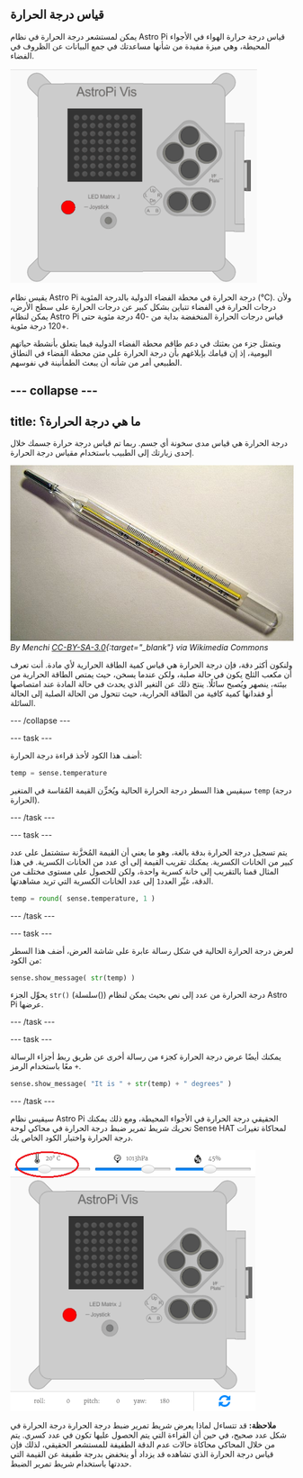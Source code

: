 ## قياس درجة الحرارة

يمكن لمستشعر درجة الحرارة في نظام Astro Pi قياس درجة حرارة الهواء في الأجواء المحيطة، وهي ميزة مفيدة من شأنها مساعدتك في جمع البيانات عن الظروف في الفضاء.

![رسالة درجة الحرارة](images/degrees-message.gif)

يقيس نظام Astro Pi درجة الحرارة في محطة الفضاء الدولية بالدرجة المئوية (&deg;C). ولأن درجات الحرارة في الفضاء تتباين بشكل كبير عن درجات الحرارة على سطح الأرض، يمكن لنظام Astro Pi قياس درجات الحرارة المنخفضة بداية من -40 درجة مئوية حتى +120 درجة مئوية.

ويتمثل جزء من بعثتك في دعم طاقم محطة الفضاء الدولية فيما يتعلق بأنشطة حياتهم اليومية، إذ إن قيامك بإبلاغهم بأن درجة الحرارة على متن محطة الفضاء في النطاق الطبيعي أمر من شأنه أن يبعث الطمأنينة في نفوسهم.

## \--- collapse \---

## title: ما هي درجة الحرارة؟

درجة الحرارة هي قياس مدى سخونة أي جسم. ربما تم قياس درجة حرارة جسمك خلال إحدى زيارتك إلى الطبيب باستخدام مقياس درجة الحرارة.

![مقياس درجة الحرارة](images/thermometer.JPG) *By Menchi [CC-BY-SA-3.0](http://creativecommons.org/licenses/by-sa/3.0/){:target="_blank"} via Wikimedia Commons*

ولنكون أكثر دقة، فإن درجة الحرارة هي قياس كمية الطاقة الحرارية لأي مادة. أنت تعرف أن مكعب الثلج يكون في حالة صلبة، ولكن عندما يسخن، حيث يمتص الطاقة الحرارية من بيئته، ينصهر ويُصبح سائلًا. ينتج ذلك عن التغير الذي يحدث في حالة المادة عند امتصاصها أو فقدانها كمية كافية من الطاقة الحرارية، حيث تتحول من الحالة الصلبة إلى الحالة السائلة.

\--- /collapse \---

\--- task \---

أضف هذا الكود لأخذ قراءة درجة الحرارة:

```python
temp = sense.temperature
```

سيقيس هذا السطر درجة الحرارة الحالية ويُخزِّن القيمة المُقاسة في المتغير `temp` (درجة الحرارة).

\--- /task \---

\--- task \---

يتم تسجيل درجة الحرارة بدقة بالغة، وهو ما يعني أن القيمة المُخزَّنة ستشتمل على عدد كبير من الخانات الكسرية. يمكنك تقريب القيمة إلى أي عدد من الخانات الكسرية. في هذا المثال قمنا بالتقريب إلى خانة كسرية واحدة، ولكن للحصول على مستوى مختلف من الدقة، غيِّر العدد`1` إلى عدد الخانات الكسرية التي تريد مشاهدتها.

```python
temp = round( sense.temperature, 1 )
```

\--- /task \---

\--- task \---

لعرض درجة الحرارة الحالية في شكل رسالة عابرة على شاشة العرض، أضف هذا السطر من الكود:

```python
sense.show_message( str(temp) )
```

يحوِّل الجزء `str()` (سلسلة()) درجة الحرارة من عدد إلى نص بحيث يمكن لنظام Astro Pi عرضها.

\--- /task \---

\--- task \---

يمكنك أيضًا عرض درجة الحرارة كجزء من رسالة أخرى عن طريق ربط أجزاء الرسالة معًا باستخدام الرمز `+`.

```python
sense.show_message( "It is " + str(temp) + " degrees" )
```

\--- /task \---

سيقيس نظام Astro Pi الحقيقي درجة الحرارة في الأجواء المحيطة، ومع ذلك يمكنك تحريك شريط تمرير ضبط درجة الحرارة في محاكي لوحة Sense HAT لمحاكاة تغيرات درجة الحرارة واختبار الكود الخاص بك.

![شريط تمرير ضبط درجة الحرارة](images/temperature-slider.png)

**ملاحظة:** قد تتساءل لماذا يعرض شريط تمرير ضبط درجة الحرارة درجة الحرارة في شكل عدد صحيح، في حين أن القراءة التي يتم الحصول عليها تكون في عدد كسري. يتم من خلال المحاكي محاكاة حالات عدم الدقة الطفيفة للمستشعر الحقيقي، لذلك فإن قياس درجة الحرارة الذي تشاهده قد يزداد أو ينخفض بدرجة طفيفة عن القيمة التي حددتها باستخدام شريط تمرير الضبط.